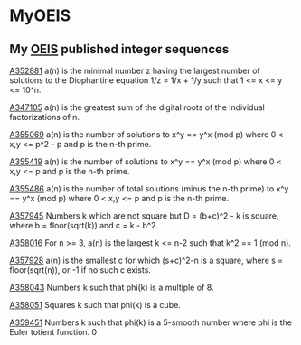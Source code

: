 # MyOEIS
## My [OEIS](https://oeis.org) published integer sequences ##

[A352881](https://oeis.org/A352881)		a(n) is the minimal number z having the largest number of solutions to the Diophantine equation 1/z = 1/x + 1/y such that 1 <= x <= y <= 10^n.

[A347105](https://oeis.org/A347105)		a(n) is the greatest sum of the digital roots of the individual factorizations of n.

[A355069](https://oeis.org/A355069)		a(n) is the number of solutions to x^y == y^x (mod p) where 0 < x,y <= p^2 - p and p is the n-th prime.

[A355419](https://oeis.org/A355419)		a(n) is the number of solutions to x^y == y^x (mod p) where 0 < x,y <= p and p is the n-th prime.

[A355486](https://oeis.org/A355486)		a(n) is the number of total solutions (minus the n-th prime) to x^y == y^x (mod p) where 0 < x,y <= p and p is the n-th prime.

[A357945](https://oeis.org/A357945)		Numbers k which are not square but D = (b+c)^2 - k is square, where b = floor(sqrt(k)) and c = k - b^2.	

[A358016](https://oeis.org/A358016)   For n >= 3, a(n) is the largest k <= n-2 such that k^2 == 1 (mod n).

[A357928](https://oeis.org/A357928)   a(n) is the smallest c for which (s+c)^2-n is a square, where s = floor(sqrt(n)), or -1 if no such c exists.

[A358043](https://oeis.org/A358043)		Numbers k such that phi(k) is a multiple of 8.

[A358051](https://oeis.org/A358051)   Squares k such that phi(k) is a cube.

[A359451](https://oeis.org/A359415)   Numbers k such that phi(k) is a 5-smooth number where phi is the Euler totient function.		0
